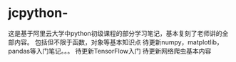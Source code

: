 # jcpython-
这是基于阿里云大学中python初级课程的部分学习笔记，基本复刻了老师讲的全部内容。
包括但不限于函数，对象等基本知识点
待更新numpy，matplotlib，pandas等入门笔记。。。
待更新TensorFlow入门
待更新网络爬虫基本内容
